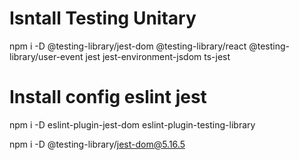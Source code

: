 # Isntall Testing Unitary
npm i -D @testing-library/jest-dom @testing-library/react @testing-library/user-event jest jest-environment-jsdom ts-jest

# Install config eslint jest

npm i -D eslint-plugin-jest-dom eslint-plugin-testing-library


npm i -D @testing-library/jest-dom@5.16.5